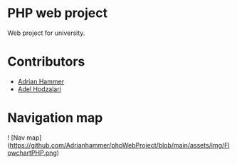 # PHP web project
Web project for university.

# Contributors
+ [Adrian Hammer](https://github.com/Adrianhammer)
+ [Adel Hodzalari](https://github.com/adelh98)

# Navigation map
! [Nav map] (https://github.com/Adrianhammer/phpWebProject/blob/main/assets/img/FlowchartPHP.png)
